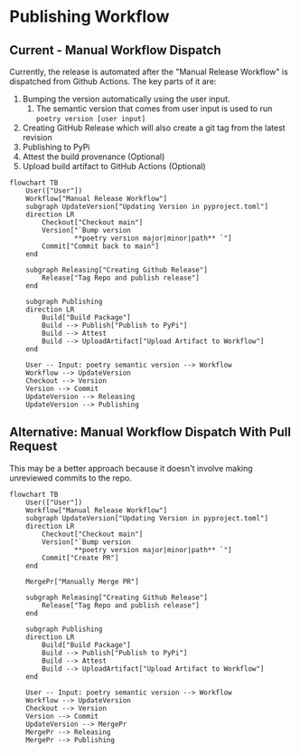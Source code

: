 # Publishing Workflow

## Current - Manual Workflow Dispatch

Currently, the release is automated after the "Manual Release Workflow" is dispatched from Github Actions.
The key parts of it are:
1. Bumping the version automatically using the user input.
   1. The semantic version that comes from user input is used to run `poetry version [user input]`
2. Creating GitHub Release which will also create a git tag from the latest revision
3. Publishing to PyPi
4. Attest the build provenance (Optional)
5. Upload build artifact to GitHub Actions (Optional)

```mermaid
flowchart TB
    User(["User"])
    Workflow["Manual Release Workflow"]
    subgraph UpdateVersion["Updating Version in pyproject.toml"]
    direction LR
        Checkout["Checkout main"]
        Version["`Bump version 
                **poetry version major|minor|path** `"]
        Commit["Commit back to main"]
    end

    subgraph Releasing["Creating Github Release"]
        Release["Tag Repo and publish release"]
    end

    subgraph Publishing
    direction LR
        Build["Build Package"] 
        Build --> Publish["Publish to PyPi"]
        Build --> Attest
        Build --> UploadArtifact["Upload Artifact to Workflow"]
    end

    User -- Input: poetry semantic version --> Workflow
    Workflow --> UpdateVersion
    Checkout --> Version
    Version --> Commit
    UpdateVersion --> Releasing
    UpdateVersion --> Publishing
```


## Alternative: Manual Workflow Dispatch With Pull Request
This may be a better approach because it doesn't involve making unreviewed commits to the repo.
```mermaid
flowchart TB
    User(["User"])
    Workflow["Manual Release Workflow"]
    subgraph UpdateVersion["Updating Version in pyproject.toml"]
    direction LR
        Checkout["Checkout main"]
        Version["`Bump version 
                **poetry version major|minor|path** `"]
        Commit["Create PR"]
    end

    MergePr["Manually Merge PR"]

    subgraph Releasing["Creating Github Release"]
        Release["Tag Repo and publish release"]
    end

    subgraph Publishing
    direction LR
        Build["Build Package"] 
        Build --> Publish["Publish to PyPi"]
        Build --> Attest
        Build --> UploadArtifact["Upload Artifact to Workflow"]
    end

    User -- Input: poetry semantic version --> Workflow
    Workflow --> UpdateVersion
    Checkout --> Version
    Version --> Commit
    UpdateVersion --> MergePr
    MergePr --> Releasing
    MergePr --> Publishing
```


